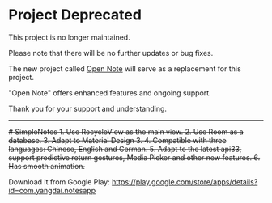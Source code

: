 # Project Deprecated

This project is no longer maintained. 

Please note that there will be no further updates or bug fixes.

The new project called [Open Note](https://github.com/YangDai2003/OpenNote-Compose) will serve as a replacement for this project. 

"Open Note" offers enhanced features and ongoing support.

Thank you for your support and understanding.

---


<del>
# SimpleNotes
1. Use RecycleView as the main view.
2. Use Room as a database.
3. Adapt to Material Design 3.
4. Compatible with three languages: Chinese, English and German.
5. Adapt to the latest api33, support predictive return gestures, Media Picker and other new features.
6. Has smooth animation.
</del>

Download it from Google Play: https://play.google.com/store/apps/details?id=com.yangdai.notesapp
